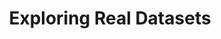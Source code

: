 ---
title: "Exploring Real Datasets"
index: 5
materials:
- topic: "Exploring a Time-Series Dataset: Parkinsonian Gait"
  files:
  - type: "colab"
    url: lectures/module2/2-5_realdata/2-5a – Exploring a Time-Series Dataset.ipynb
- topic: "Exploring an Image Dataset: Skin Cancer"
  files:
  - type: "colab"
    url: lectures/module2/2-5_realdata/2-5b – Exploring an Image Dataset.ipynb
assignment:
  files:
  - type: "colab"
    url: lectures/module2/2-5_realdata/HW2-5.ipynb
---